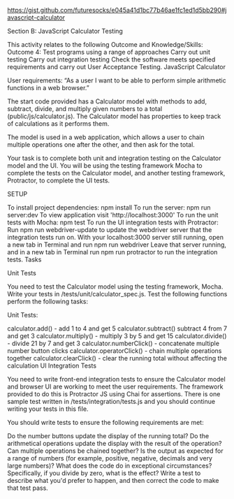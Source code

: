 https://gist.github.com/futuresocks/e045a41d1bc77b46ae1fc1ed1d5bb290#javascript-calculator

Section B: JavaScript Calculator Testing

This activity relates to the following Outcome and Knowledge/Skills:
Outcome 4: Test programs using a range of approaches
Carry out unit testing
Carry out integration testing
Check the software meets specified requirements and carry out User Acceptance Testing.
JavaScript Calculator

User requirements: “As a user I want to be able to perform simple arithmetic functions in a web browser.”

The start code provided has a Calculator model with methods to add, subtract, divide, and multiply given numbers to a total (public/js/calculator.js). The Calculator model has properties to keep track of calculations as it performs them.

The model is used in a web application, which allows a user to chain multiple operations one after the other, and then ask for the total.

Your task is to complete both unit and integration testing on the Calculator model and the UI. You will be using the testing framework Mocha to complete the tests on the Calculator model, and another testing framework, Protractor, to complete the UI tests.

SETUP

To install project dependencies: npm install
To run the server: npm run server:dev
To view application visit 'http://localhost:3000'
To run the unit tests with Mocha: npm test
To run the UI integration tests with Protractor:
Run npm run webdriver-update to update the webdriver server that the integration tests run on.
With your localhost:3000 server still running, open a new tab in Terminal and run npm run webdriver
Leave that server running, and in a new tab in Terminal run npm run protractor to run the integration tests.
Tasks

Unit Tests

You need to test the Calculator model using the testing framework, Mocha. Write your tests in /tests/unit/calculator_spec.js. Test the following functions perform the following tasks:

Unit Tests:

calculator.add() - add 1 to 4 and get 5
calculator.subtract() subtract 4 from 7 and get 3
calculator.multiply() - multiply 3 by 5 and get 15
calculator.divide() - divide 21 by 7 and get 3
calculator.numberClick() - concatenate multiple number button clicks
calculator.operatorClick() - chain multiple operations together
calculator.clearClick() - clear the running total without affecting the calculation
UI Integration Tests

You need to write front-end integration tests to ensure the Calculator model and browser UI are working to meet the user requirements. The framework provided to do this is Protractor JS using Chai for assertions. There is one sample test written in /tests/integration/tests.js and you should continue writing your tests in this file.

You should write tests to ensure the following requirements are met:

Do the number buttons update the display of the running total?
Do the arithmetical operations update the display with the result of the operation?
Can multiple operations be chained together?
Is the output as expected for a range of numbers (for example, positive, negative, decimals and very large numbers)?
What does the code do in exceptional circumstances? Specifically, if you divide by zero, what is the effect? Write a test to describe what you'd prefer to happen, and then correct the code to make that test pass.
